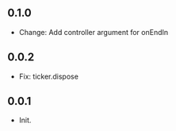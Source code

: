 ## 0.1.0
* Change: Add controller argument for onEndIn

## 0.0.2

* Fix: ticker.dispose

## 0.0.1

* Init.
